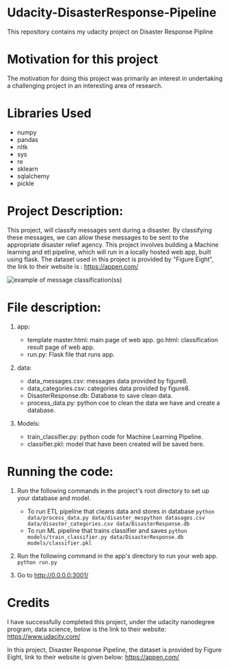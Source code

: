 # Udacity-DisasterResponse-Pipeline

This repository contains my udacity project on Disaster Response Pipline

# Motivation for this project
The motivation for doing this project was primarily an interest in undertaking a challenging project in an interesting area of research.

# Libraries Used
- numpy 
- pandas 
- nltk
- sys
- re
- sklearn 
- sqlalchemy
- pickle

# Project Description:
This project, will classify messages sent during a disaster. By classifying these messages, we can allow these messages to be sent to the appropriate disaster relief agency. This project involves building a Machine learning and etl pipeline, which will run in a locally hosted web app, built using flask. The dataset used in this project is provided by "Figure Eight", the link to their website is : https://appen.com/

![example of message classification(ss)](https://user-images.githubusercontent.com/72887048/125740413-a648d452-9aeb-4c77-9c27-67402a16a5d9.png)



# File description:
1) app:
   - template
            master.html: main page of web app.
            go.html: classification result page of web app.
   - run.py: Flask file that runs app.

2) data:
   - data_messages.csv: messages data provided by figure8.
   - data_categories.csv: categories data provided by figure8.
   - DisasterResponse.db: Database to save clean data.
   - process_data.py: python coe to clean the data we have and create a database.

3) Models:
   - train_classifier.py: python code for Machine Learning Pipeline.
   - classifier.pkl: model that have been created will be saved here.

# Running the code:
1. Run the following commands in the project's root directory to set up your database and model.

    - To run ETL pipeline that cleans data and stores in database
        `python data/process_data.py data/disaster_mespython datasages.csv data/disaster_categories.csv data/DisasterResponse.db`
    - To run ML pipeline that trains classifier and saves
        `python models/train_classifier.py data/DisasterResponse.db models/classifier.pkl`

2. Run the following command in the app's directory to run your web app.
    `python run.py`

3. Go to http://0.0.0.0:3001/


# Credits

I have successfully completed this project, under the udacity nanodegree program, data science, below is the link to their website:
https://www.udacity.com/

In this project, Disaster Response Pipeline, the dataset is provided by Figure Eight, link to their website is given below:
https://appen.com/






    
